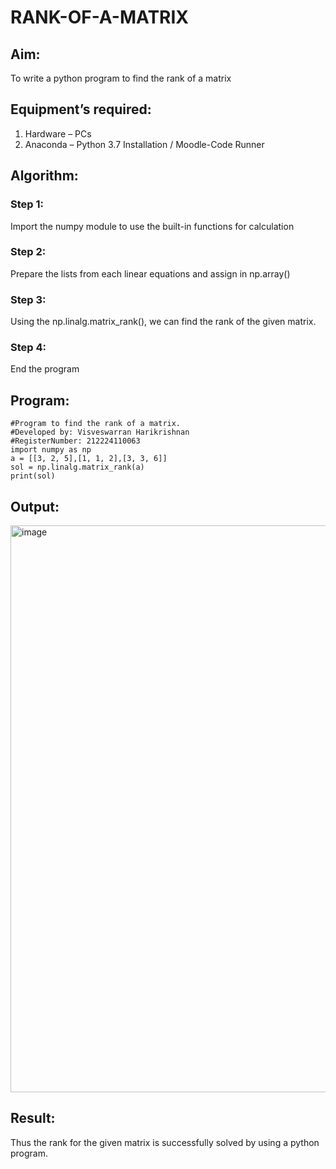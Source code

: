 # RANK-OF-A-MATRIX
## Aim:
To write a python program to find the rank of a matrix
## Equipment’s required:
1. 	Hardware – PCs
2. 	Anaconda – Python 3.7 Installation / Moodle-Code Runner
## Algorithm:
### Step 1: 
Import the numpy module to use the built-in functions for calculation
### Step 2: 
Prepare the lists from each linear equations and assign in np.array()
### Step 3: 
Using the np.linalg.matrix_rank(), we can find the rank of the given matrix.
### Step 4: 
End the program
## Program:
```
#Program to find the rank of a matrix.
#Developed by: Visveswarran Harikrishnan
#RegisterNumber: 212224110063
import numpy as np
a = [[3, 2, 5],[1, 1, 2],[3, 3, 6]]
sol = np.linalg.matrix_rank(a)
print(sol)
```
## Output:
<img width="1492" height="907" alt="image" src="https://github.com/user-attachments/assets/6b6da161-5ab0-4a90-a7ff-3efde1a3fea3" />

## Result:
Thus the rank for the given matrix is successfully solved by  using a python program.

